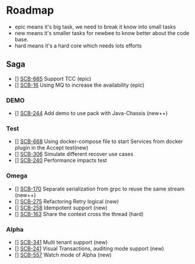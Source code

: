 # Roadmap
- epic means it's big task, we need to break it know into small tasks
- new means it's smaller tasks for newbee to know better about the code base.
- hard means it's a hard core which needs lots efforts

## Saga
- [] [SCB-665](https://issues.apache.org/jira/browse/SCB-665) Support TCC (epic)
- [] [SCB-16](https://issues.apache.org/jira/browse/SCB-16) Using MQ to increase the availability (epic)

### DEMO
- [] [SCB-244](https://issues.apache.org/jira/browse/SCB-244) Add demo to use pack with Java-Chassis (new++)

### Test
- [] [SCB-668](https://issues.apache.org/jira/browse/SCB-668) Using docker-compose file to start Services from docker plugin in the Accept test(new)
- [] [SCB-306](https://issues.apache.org/jira/browse/SCB-306) Simulate different recover use cases 
- [] [SCB-240](https://issues.apache.org/jira/browse/SCB-240) Performance impacts test


### Omega
- [] [SCB-170](https://issues.apache.org/jira/browse/SCB-170) Separate serialization from grpc to reuse the same stream (new++)
- [] [SCB-275](https://issues.apache.org/jira/browse/SCB-275) Refactoring Retry logical (new)
- [] [SCB-258](https://issues.apache.org/jira/browse/SCB-258) Idempotent support (new)
- [] [SCB-163](https://issues.apache.org/jira/browse/SCB-163) Share the context cross the thread (hard)

### Alpha
- [] [SCB-341](https://issues.apache.org/jira/browse/SCB-341) Multi tenant support (new)
- [] [SCB-241](https://issues.apache.org/jira/browse/SCB-241) Visual Transactions, auditing mode support (new)
- [] [SCB-557](https://issues.apache.org/jira/browse/SCB-557) Watch mode of Alpha (new)



